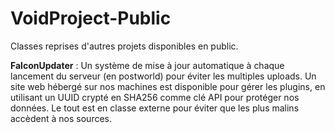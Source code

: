 # VoidProject-Public

Classes reprises d'autres projets disponibles en public.

**FalconUpdater** : Un système de mise à jour automatique à chaque lancement du serveur (en postworld) pour éviter les multiples uploads. Un site web hébergé sur nos machines est disponible pour gérer les plugins, en utilisant un UUID crypté en SHA256 comme clé API pour protéger nos données. Le tout est en classe externe pour éviter que les plus malins accèdent à nos sources.
